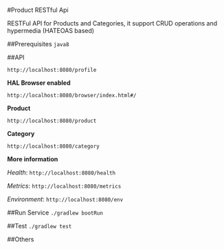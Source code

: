 #Product RESTful Api 

RESTFul API for Products and Categories, it support CRUD operations and hypermedia (HATEOAS based) 


##Prerequisites
`java8`

##API

`http://localhost:8080/profile`

**HAL Browser enabled**

`http://localhost:8080/browser/index.html#/`
 
**Product**

 `http://localhost:8080/product`

**Category**

 `http://localhost:8080/category`

**More information**

_Health_: `http://localhost:8080/health`

_Metrics_: `http://localhost:8080/metrics`

_Environment_: `http://localhost:8080/env`


##Run Service
`./gradlew bootRun`


##Test 
`./gradlew test`


##Others

